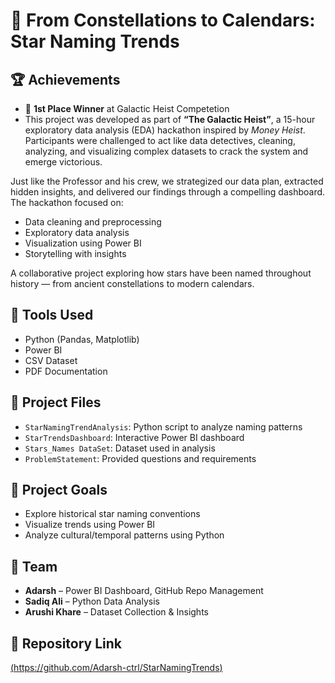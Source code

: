 # 🌟 From Constellations to Calendars: Star Naming Trends
## 🏆 Achievements
- 🥇 **1st Place Winner** at Galactic Heist Competetion
- This project was developed as part of **“The Galactic Heist”**, a 15-hour exploratory data analysis (EDA) hackathon inspired by *Money Heist*. Participants were challenged to act like data detectives, cleaning, analyzing, and visualizing complex datasets to crack the system and emerge victorious.

Just like the Professor and his crew, we strategized our data plan, extracted hidden insights, and delivered our findings through a compelling dashboard. The hackathon focused on:
- Data cleaning and preprocessing
- Exploratory data analysis
- Visualization using Power BI
- Storytelling with insights
 

A collaborative project exploring how stars have been named throughout history — from ancient constellations to modern calendars.

## 🔧 Tools Used
- Python (Pandas, Matplotlib)
- Power BI
- CSV Dataset
- PDF Documentation

## 📂 Project Files
- `StarNamingTrendAnalysis`: Python script to analyze naming patterns
- `StarTrendsDashboard`: Interactive Power BI dashboard
- `Stars_Names DataSet`: Dataset used in analysis
- `ProblemStatement`: Provided questions and requirements

## 🎯 Project Goals
- Explore historical star naming conventions  
- Visualize trends using Power BI  
- Analyze cultural/temporal patterns using Python

## 👥 Team
- **Adarsh** – Power BI Dashboard, GitHub Repo Management
- **Sadiq Ali** – Python Data Analysis
- **Arushi Khare** – Dataset Collection & Insights

## 📎 Repository Link
[(https://github.com/Adarsh-ctrl/StarNamingTrends)](https://github.com/Adarsh-ctrll/From-Constellations-to-Calendars--Star-Naming-Trends)
